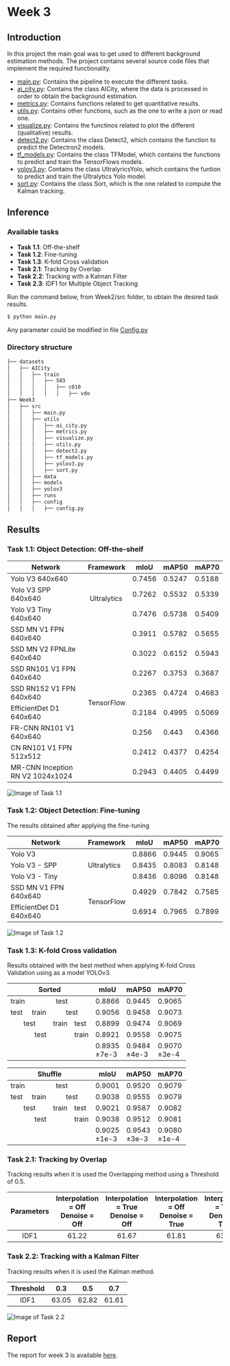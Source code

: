 # Week 3

## Introduction
In this project the main goal was to get used to different background estimation methods. The project contains several source code files that implement the required functionality.

* [main.py](https://github.com/mcv-m6-video/mcv-m6-2021-team3/tree/main/Week2/src/main.py): Contains the pipeline to execute the different tasks.
* [ai_city.py](https://github.com/mcv-m6-video/mcv-m6-2021-team3/tree/main/Week2/src/utils/ai_city.py): Contains the class AICity, where the data is processed in order to obtain the background estimation.
* [metrics.py](https://github.com/mcv-m6-video/mcv-m6-2021-team3/tree/main/Week2/src/utils/metrics.py): Contains functions related to get quantitative results.
* [utils.py](https://github.com/mcv-m6-video/mcv-m6-2021-team3/tree/main/Week2/src/utils/utils.py): Contains other functions, such as the one to write a json or read one.
* [visualize.py](https://github.com/mcv-m6-video/mcv-m6-2021-team3/tree/main/Week2/src/utils/visualize.py): Contains the functinos related to plot the different (qualitative) results.
* [detect2.py](https://github.com/mcv-m6-video/mcv-m6-2021-team3/tree/main/Week2/src/utils/detect2.py): Contains the class Detect2, which contains the function to predict the Detectron2 models.
* [tf_models.py](https://github.com/mcv-m6-video/mcv-m6-2021-team3/tree/main/Week2/src/utils/tf_models.py): Contains the class TFModel, which contains the functions to predict and train the TensorFlows models.
* [yolov3.py](https://github.com/mcv-m6-video/mcv-m6-2021-team3/tree/main/Week2/src/utils/yolov3.py): Contains the class UltralyricsYolo, which contains the funtion to predict and train the Ultralytics Yolo model. 
* [sort.py](https://github.com/mcv-m6-video/mcv-m6-2021-team3/tree/main/Week2/src/utils/sort.py): Contains the class Sort, which is the one related to compute the Kalman tracking.


## Inference
### Available tasks
* **Task 1.1**: Off-the-shelf
* **Task 1.2**: Fine-tuning
* **Task 1.3**: K-fold Cross validation
* **Task 2.1**: Tracking by Overlap
* **Task 2.2**: Tracking with a Kalman Filter
* **Task 2.3**: IDF1 for Multiple Object Tracking


Run the command below, from Week2/src folder, to obtain the desired task results.

```bash
$ python main.py 
```
Any parameter could be modified in file [Config.py](https://github.com/mcv-m6-video/mcv-m6-2021-team3/blob/main/Week2/src/config/config.py)

### Directory structure

```bash
├── datasets
│   ├── AICity
│   │   ├── train
│   │   │   ├── S03
│   │   │   │   ├── c010
│   │   │   │   │   ├── vdo
├── Week3
│   ├── src
│   │   ├── main.py
│   │   ├── utils
│   │   │   ├── ai_city.py
│   │   │   ├── metrics.py
│   │   │   ├── visualize.py
│   │   │   ├── utils.py
│   │   │   ├── detect2.py
│   │   │   ├── tf_models.py
│   │   │   ├── yolov3.py
│   │   │   ├── sort.py
│   │   ├── data
│   │   ├── models
│   │   ├── yolov3
│   │   ├── runs
│   │   ├── config
│   │   │   ├── config.py
```

## Results
### Task 1.1: Object Detection: Off-the-shelf

<table>
    <thead>
        <tr>
            <th>Network</th>
            <th>Framework</th>
            <th>mIoU</th>
            <th>mAP50</th>
            <th>mAP70</th>
        </tr>
    </thead>
    <tbody>
        <tr>
            <td>Yolo V3 640x640</td>
            <td rowspan=3>&nbsp;Ultralytics</td>
            <td>0.7456</td>
            <td>0.5247</td>
            <td>0.5188</td>
        </tr>
        <tr>
            <td>Yolo V3 SPP 640x640</td>
            <td>0.7262</td>
            <td>0.5532</td>
            <td>0.5339</td>
        </tr>
        <tr>
            <td>Yolo V3 Tiny 640x640</td>
            <td>0.7476</td>
            <td>0.5738</td>
            <td>0.5409</td>
        </tr>
        <tr>
            <td>SSD MN V1 FPN 640x640</td>
            <td rowspan=8>TensorFlow</td>
            <td>0.3911</td>
            <td>0.5782</td>
            <td>0.5655</td>
        </tr>
        <tr>
            <td>SSD MN V2 FPNLite 640x640</td>
            <td>0.3022</td>
            <td>0.6152</td>
            <td>0.5943</td>
        </tr>
        <tr>
            <td>SSD RN101 V1 FPN 640x640</td>
            <td>0.2267</td>
            <td>0.3753</td>
            <td>0.3687</td>
        </tr>
        <tr>
            <td>SSD RN152 V1 FPN 640x640</td>
            <td>0.2365</td>
            <td>0.4724</td>
            <td>0.4683</td>
        </tr>
        <tr>
            <td>EfficientDet D1 640x640</td>
            <td>0.2184</td>
            <td>0.4995</td>
            <td>0.5069</td>
        </tr>
        <tr>
            <td>FR-CNN RN101 V1 640x640</td>
            <td>0.256</td>
            <td>0.443</td>
            <td>0.4366</td>
        </tr>
        <tr>
            <td>CN RN101 V1 FPN 512x512</td>
            <td>0.2412</td>
            <td>0.4377</td>
            <td>0.4254</td>
        </tr>
        <tr>
            <td>MR-CNN Inception RN V2 1024x1024</td>
            <td>0.2943</td>
            <td>0.4405</td>
            <td>0.4499</td>
        </tr>
    </tbody>
</table>
 

![Image of Task 1.1](https://github.com/mcv-m6-video/mcv-m6-2021-team3/blob/1a79886f4f0ec76c4f1315e6c3ca072040812fc8/Week3/Task11.jpg)

### Task 1.2: Object Detection: Fine-tuning

The results obtained after applying the fine-tuning

<table>
    <thead>
        <tr>
            <th>Network</th>
            <th>Framework</th>
            <th>mIoU</th>
            <th>mAP50</th>
            <th>mAP70</th>
        </tr>
    </thead>
    <tbody>
        <tr>
            <td>Yolo V3</td>
            <td rowspan=3>Ultralytics</td>
            <td>0.8866</td>
            <td>0.9445</td>
            <td>0.9065</td>
        </tr>
        <tr>
            <td>Yolo V3 - SPP</td>
            <td>0.8435</td>
            <td>0.8083</td>
            <td>0.8148</td>
        </tr>
        <tr>
            <td>Yolo V3 - Tiny</td>
            <td>0.8436</td>
            <td>0.8096</td>
            <td>0.8148</td>
        </tr>
        <tr>
            <td>SSD MN V1 FPN 640x640</td>
            <td rowspan=2>TensorFlow</td>
            <td>0.4929</td>
            <td>0.7842</td>
            <td>0.7585</td>
        </tr>
        <tr>
            <td>EfficientDet D1 640x640</td>
            <td>0.6914</td>
            <td>0.7965</td>
            <td>0.7899</td>
        </tr>
    </tbody>
</table>

![Image of Task 1.2](https://github.com/mcv-m6-video/mcv-m6-2021-team3/blob/af963ca82b75a6332d701df067bba98a36594f96/Week3/Task12.jpg)

### Task 1.3: K-fold Cross validation

Results obtained with the best method when applying K-fold Cross Validation using as a model YOLOv3.

<table>
    <thead>
        <tr>
            <th colspan=4>Sorted</th>
            <th>mIoU</th>
            <th>mAP50</th>
            <th>mAP70</th>
        </tr>
    </thead>
    <tbody>
        <tr>
            <td>train</td>
            <td colspan=3>&nbsp;&nbsp;&nbsp;&nbsp;&nbsp;&nbsp;&nbsp;&nbsp;&nbsp;&nbsp;&nbsp;&nbsp;&nbsp;test</td>
            <td>0.8866</td>
            <td>0.9445</td>
            <td>0.9065</td>
        </tr>
        <tr>
            <td>test</td>
            <td>train</td>
            <td colspan=2>&nbsp;&nbsp;&nbsp;&nbsp;&nbsp;&nbsp;&nbsp;test</td>
            <td>0.9056</td>
            <td>0.9458</td>
            <td>0.9073</td>
        </tr>
        <tr>
            <td colspan=2>&nbsp;&nbsp;&nbsp;&nbsp;&nbsp;&nbsp;&nbsp;test</td>
            <td>train</td>
            <td>test</td>
            <td>0.8899</td>
            <td>0.9474</td>
            <td>0.9069</td>
        </tr>
        <tr>
            <td colspan=3>&nbsp;&nbsp;&nbsp;&nbsp;&nbsp;&nbsp;&nbsp;&nbsp;&nbsp;&nbsp;&nbsp;&nbsp;&nbsp;test</td>
            <td>train</td>
            <td>0.8921</td>
            <td>0.9558</td>
            <td>0.9075</td>
        </tr>
        <tr>
            <td colspan=4></td>
            <td>0.8935 <br> ±7e-3</td>
            <td>0.9484 <br> ±4e-3</td>
            <td>0.9070 <br> ±3e-4</td>
        </tr>
    </tbody>
</table>


<table>
    <thead>
        <tr>
            <th colspan=4>Shuffle</th>
            <th>mIoU</th>
            <th>mAP50</th>
            <th>mAP70</th>
        </tr>
    </thead>
    <tbody>
        <tr>
            <td>train</td>
            <td colspan=3>&nbsp;&nbsp;&nbsp;&nbsp;&nbsp;&nbsp;&nbsp;&nbsp;&nbsp;&nbsp;&nbsp;&nbsp;&nbsp;test</td>
            <td>0.9001</td>
            <td>0.9520</td>
            <td>0.9079</td>
        </tr>
        <tr>
            <td>test</td>
            <td>train</td>
            <td colspan=2>&nbsp;&nbsp;&nbsp;&nbsp;&nbsp;&nbsp;&nbsp;test</td>
            <td>0.9038</td>
            <td>0.9555</td>
            <td>0.9079</td>
        </tr>
        <tr>
            <td colspan=2>&nbsp;&nbsp;&nbsp;&nbsp;&nbsp;&nbsp;&nbsp;test</td>
            <td>train</td>
            <td>test</td>
            <td>0.9021</td>
            <td>0.9587</td>
            <td>0.9082</td>
        </tr>
        <tr>
            <td colspan=3>&nbsp;&nbsp;&nbsp;&nbsp;&nbsp;&nbsp;&nbsp;&nbsp;&nbsp;&nbsp;&nbsp;&nbsp;&nbsp;test</td>
            <td>train</td>
            <td>0.9038</td>
            <td>0.9512</td>
            <td>0.9081</td>
        </tr>
        <tr>
            <td colspan=4></td>
            <td>0.9025 <br> ±1e-3</td>
            <td>0.9543 <br> ±3e-3</td>
            <td>0.9080 <br> ±1e-4</td>
        </tr>
    </tbody>
</table>


### Task 2.1: Tracking by Overlap

Tracking results when it is used the Overlapping method using a Threshold of 0.5.

| Parameters| Interpolation = Off  Denoise = Off | Interpolation = True  Denoise = Off | Interpolation = Off  Denoise = True | Interpolation = True Denoise = True |
| :---: | :---: | :---: | :---: | :---: |
| IDF1 | 61.22 | 61.67 | 61.81 | 63.61 | 


### Task 2.2: Tracking with a Kalman Filter

Tracking results when it is used the Kalman method.

| Threshold | 0.3 | 0.5 | 0.7 |
| :---: | :---: | :---: | :---: |
| IDF1 | 63.05 | 62.82 | 61.61 | 

![Image of Task 2.2](https://github.com/mcv-m6-video/mcv-m6-2021-team3/blob/be83276ec1d00bf487dac148199e9d530abbae13/Week3/Task22.jpg)


## Report
The report for week 3 is available [here](https://docs.google.com/presentation/d/1M0Vw8quKhlRDudc1A5YYByKr7KclVOnSPspYGjmRxCo/edit?usp=sharing).
